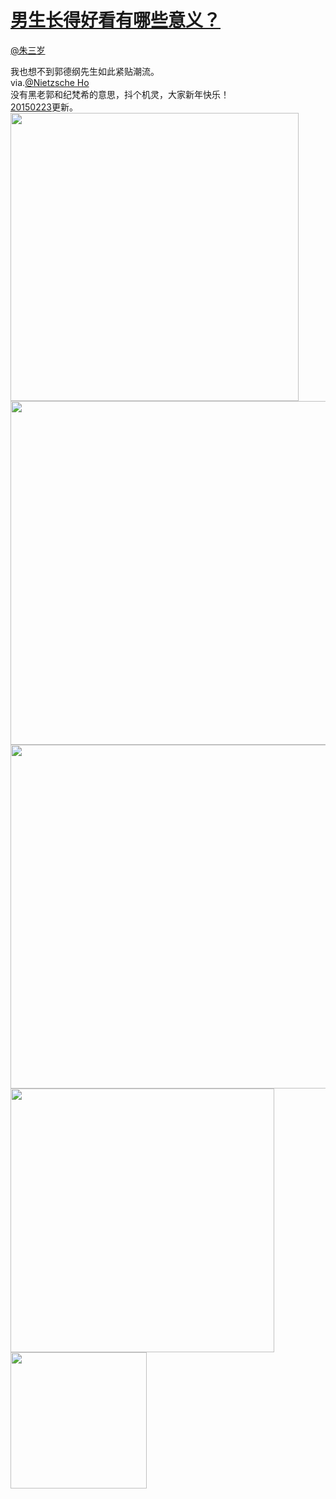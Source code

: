 
#  [男生长得好看有哪些意义？](https://zhihu.com/questions/27737776)



[@朱三岁](https://zhihu.com/people/3c6aff6797ddf603d005b186b37bd2d0)

我也想不到郭德纲先生如此紧贴潮流。<br>via.<a href="http://www.zhihu.com/people/bdb0ed5985b948c133edad25950636b8" data-hash="bdb0ed5985b948c133edad25950636b8" class="member_mention" data-tip="p$b$bdb0ed5985b948c133edad25950636b8" data-hovercard="p$b$bdb0ed5985b948c133edad25950636b8">@Nietzsche Ho</a><br>没有黑老郭和纪梵希的意思，抖个机灵，大家新年快乐！<br><a href="tel:20150223" class=" wrap external">20150223</a>更新。<br><img src="http://pic2.zhimg.com/50/a1be37a77e597faaa11a156a9b7d0869_b.jpg" data-rawwidth="461" data-rawheight="347" class="origin_image zh-lightbox-thumb" width="461" data-original="http://pic2.zhimg.com/50/a1be37a77e597faaa11a156a9b7d0869_r.jpg"><img src="http://pic3.zhimg.com/50/51583f10da737f9393590e3825e3ab76_b.jpg" data-rawwidth="550" data-rawheight="382" class="origin_image zh-lightbox-thumb" width="550" data-original="http://pic3.zhimg.com/50/51583f10da737f9393590e3825e3ab76_r.jpg"><img src="http://pic4.zhimg.com/50/d63ec99746e45df3b5fdb0b4ce9c6dcf_b.jpg" data-rawwidth="550" data-rawheight="288" class="origin_image zh-lightbox-thumb" width="550" data-original="http://pic4.zhimg.com/50/d63ec99746e45df3b5fdb0b4ce9c6dcf_r.jpg"><img src="http://pic2.zhimg.com/50/fb81fd70f746f29a6a74bed9cef98c71_b.jpg" data-rawwidth="422" data-rawheight="329" class="origin_image zh-lightbox-thumb" width="422" data-original="http://pic2.zhimg.com/50/fb81fd70f746f29a6a74bed9cef98c71_r.jpg"><img src="http://pic3.zhimg.com/50/4c807072e3ade05d102d52c5f83f71c6_b.jpg" data-rawwidth="218" data-rawheight="220" class="content_image" width="218">